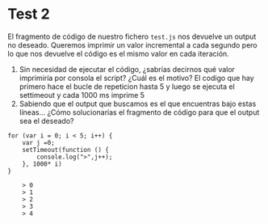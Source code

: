# Test 2

El fragmento de código de nuestro fichero `test.js` nos devuelve un output no 
deseado. Queremos imprimir un valor incremental a cada segundo pero lo que 
nos devuelve el código es el mismo valor en cada iteración. 

1. Sin necesidad de ejecutar el código, ¿sabrías decirnos qué valor imprimiría
 por consola el script? ¿Cuál es el motivo?
 El codigo que hay primero hace el bucle de repeticion hasta 5 y luego se ejecuta el settimeout y cada 1000 ms imprime 5
2. Sabiendo que el output que buscamos es el que encuentras bajo estas líneas… 
¿Cómo solucionarías el fragmento de código para que el output sea el deseado?
```
for (var i = 0; i < 5; i++) {
    var j =0;
    setTimeout(function () {
        console.log(">",j++);
    }, 1000* i)
}

```

```
    > 0
    > 1
    > 2
    > 3
    > 4
```